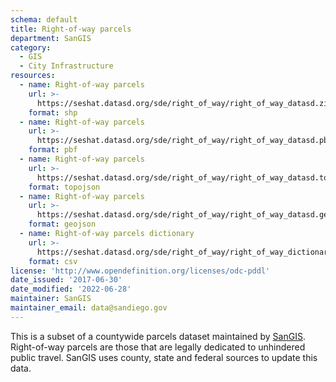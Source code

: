 ```yaml
---
schema: default
title: Right-of-way parcels
department: SanGIS
category:
  - GIS
  - City Infrastructure
resources:
  - name: Right-of-way parcels
    url: >-
      https://seshat.datasd.org/sde/right_of_way/right_of_way_datasd.zip
    format: shp
  - name: Right-of-way parcels
    url: >-
      https://seshat.datasd.org/sde/right_of_way/right_of_way_datasd.pbf
    format: pbf
  - name: Right-of-way parcels
    url: >-
      https://seshat.datasd.org/sde/right_of_way/right_of_way_datasd.topo.json
    format: topojson
  - name: Right-of-way parcels
    url: >-
      https://seshat.datasd.org/sde/right_of_way/right_of_way_datasd.geojson
    format: geojson
  - name: Right-of-way parcels dictionary
    url: >-
      https://seshat.datasd.org/sde/right_of_way/right_of_way_dictionary_datasd.csv
    format: csv
license: 'http://www.opendefinition.org/licenses/odc-pddl'
date_issued: '2017-06-30'
date_modified: '2022-06-28'
maintainer: SanGIS
maintainer_email: data@sandiego.gov
---
```

This is a subset of a countywide parcels dataset maintained by <a href="http://www.sangis.org/" target="_blank" rel="noopener">SanGIS</a>. Right-of-way parcels are those that are legally dedicated to unhindered public travel. SanGIS uses county, state and federal sources to update this data.

